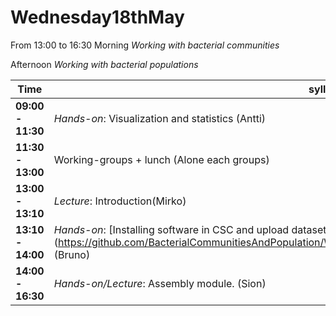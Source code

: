 # Wednesday18thMay

From 13:00 to 16:30
Morning *Working with bacterial communities*

Afternoon *Working with bacterial populations*

Time | syllabus
-----| --------
**09:00 - 11:30** | *Hands-on*: Visualization and statistics (Antti)
**11:30 - 13:00** | Working-groups + lunch (Alone each groups)
**13:00 - 13:10** | *Lecture*: Introduction(Mirko)
**13:10 - 14:00** | *Hands-on*: [Installing software in CSC and upload datasets] (https://github.com/BacterialCommunitiesAndPopulation/Wednesday18thMay/blob/master/Software_Installation.md) (Bruno)
**14:00 - 16:30** | *Hands-on/Lecture*: Assembly module. (Sion) 
